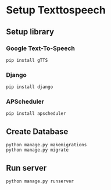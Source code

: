 # Setup Texttospeech 

## Setup library 

### Google Text-To-Speech 
```
pip install gTTS 
```

### Django
```
pip install django 
```

### APScheduler
```
pip install apscheduler
```

## Create Database 
``` 
python manage.py makemigrations
python manage.py migrate
```

## Run server 
```
python manage.py runserver 
```